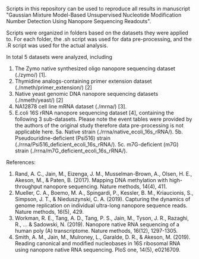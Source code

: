 Scripts in this repository can be used to reproduce all results in manuscript "Gaussian Mixture Model-Based Unsupervised Nucleotide Modification Number Detection Using Nanopore Sequencing Readouts".

Scripts were organized in folders based on the datasets they were applied to. For each folder, the .sh script was used for data pre-processing, and the .R script was used for the actual analysis.

In total 5 datasets were analyzed, including
1. The Zymo native synthesized oligo nanopore sequencing dataset (./zymo/) [1].
2. Thymidine analogs-containing primer extension dataset (./nmeth/primer_extension/) [2]
3. Native yeast genomic DNA nanopore sequencing datasets (./nmeth/yeast/) [2]
4. NA12878 cell line mRNA dataset (./mrna/) [3].
5. E.coli 16S rRNA nanopore sequencing dataset [4], containing the following 3 sub-datasets. Please note the event tables were provided by the authors of the original study therefore data pre-processing is not applicable here.
    5a. Native strain (./rrna/native_ecoli_16s_rRNA/).
    5b. Pseudouridine-deficient (Psi516) strain (./rrna/Psi516_deficient_ecoli_16s_rRNA/).
    5c. m7G-deficient (m7G) strain (./rrna/m7G_deficient_ecoli_16s_rRNA/).

References:
1. Rand, A. C., Jain, M., Eizenga, J. M., Musselman-Brown, A., Olsen, H. E., Akeson, M., & Paten, B. (2017). Mapping DNA methylation with high-throughput nanopore sequencing. Nature methods, 14(4), 411.
2. Mueller, C. A., Boemo, M. A., Spingardi, P., Kessler, B. M., Kriaucionis, S., Simpson, J. T., & Nieduszynski, C. A. (2019). Capturing the dynamics of genome replication on individual ultra-long nanopore sequence reads. Nature methods, 16(5), 429.
3. Workman, R. E., Tang, A. D., Tang, P. S., Jain, M., Tyson, J. R., Razaghi, R., ... & Sadowski, N. (2019). Nanopore native RNA sequencing of a human poly (A) transcriptome. Nature methods, 16(12), 1297-1305.
4. Smith, A. M., Jain, M., Mulroney, L., Garalde, D. R., & Akeson, M. (2019). Reading canonical and modified nucleobases in 16S ribosomal RNA using nanopore native RNA sequencing. PloS one, 14(5), e0216709.
